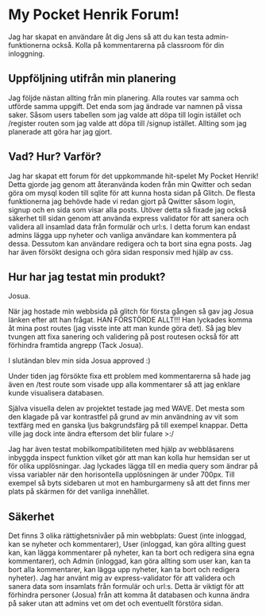 # My Pocket Henrik Forum!
Jag har skapat en användare åt dig Jens så att du kan testa admin-funktionerna också.
Kolla på kommentarerna på classroom för din inloggning.

## Uppföljning utifrån min planering
Jag följde nästan allting från min planering. Alla routes var samma och utförde samma uppgift. Det enda som jag ändrade var namnen på vissa saker. Såsom users tabellen som jag valde att döpa till login istället och /register routen som jag valde att döpa till /signup istället. Allting som jag planerade att göra har jag gjort.  

## Vad? Hur? Varför?
Jag har skapat ett forum för det uppkommande hit-spelet My Pocket Henrik! Detta gjorde jag genom att återanvända koden från min Qwitter och sedan göra om mysql koden till sqlite för att kunna hosta sidan på Glitch. De flesta funktionerna jag behövde hade vi redan gjort på Qwitter såsom login, signup och en sida som visar alla posts. Utöver detta så fixade jag också säkerhet till sidan genom att använda express validator för att sanera och validera all insamlad data från formulär och url:s. I detta forum kan endast admins lägga upp nyheter och vanliga användare kan kommentera på dessa. Dessutom kan användare redigera och ta bort sina egna posts. Jag har även försökt designa och göra sidan responsiv med hjälp av css. 

## Hur har jag testat min produkt?
Josua.

När jag hostade min webbsida på glitch för första gången så gav jag Josua länken efter att han frågat. HAN FÖRSTÖRDE ALLT!!! Han lyckades komma åt mina post routes (jag visste inte att man kunde göra det). Så jag blev tvungen att fixa sanering och validering på post routesen också för att förhindra framtida angrepp (Tack Josua).

I slutändan blev min sida Josua approved :)

Under tiden jag försökte fixa ett problem med kommentarerna så hade jag även en /test route som visade upp alla kommentarer så att jag enklare kunde visualisera databasen.

Själva visuella delen av projektet testade jag med WAVE. Det mesta som den klagade på var kontrastfel på grund av min användning av vit som textfärg med en ganska ljus bakgrundsfärg på till exempel knappar. Detta ville jag dock inte ändra eftersom det blir fulare >:/

Jag har även testat mobilkompatibiliteten med hjälp av webbläsarens inbyggda inspect funktion vilket gör att man kan kolla hur hemsidan ser ut för olika upplösningar. Jag lyckades lägga till en media query som ändrar på vissa variabler när den horisontella upplösningen är under 700px. Till exempel så byts sidebaren ut mot en hamburgarmeny så att det finns mer plats på skärmen för det vanliga innehållet.

## Säkerhet
Det finns 3 olika rättighetsnivåer på min webbplats: Guest (inte inloggad, kan se nyheter och kommentarer), User (inloggad, kan göra allting guest kan, kan lägga kommentarer på nyheter, kan ta bort och redigera sina egna kommentarer), och Admin (inloggad, kan göra allting som user kan, kan ta bort alla kommentarer, kan lägga upp nyheter, kan ta bort och redigera nyheter). Jag har använt mig av express-validator för att validera och sanera data som insamlats från formulär och url:s. Detta är viktigt för att förhindra personer (Josua) från att komma åt databasen och kunna ändra på saker utan att admins vet om det och eventuellt förstöra sidan.